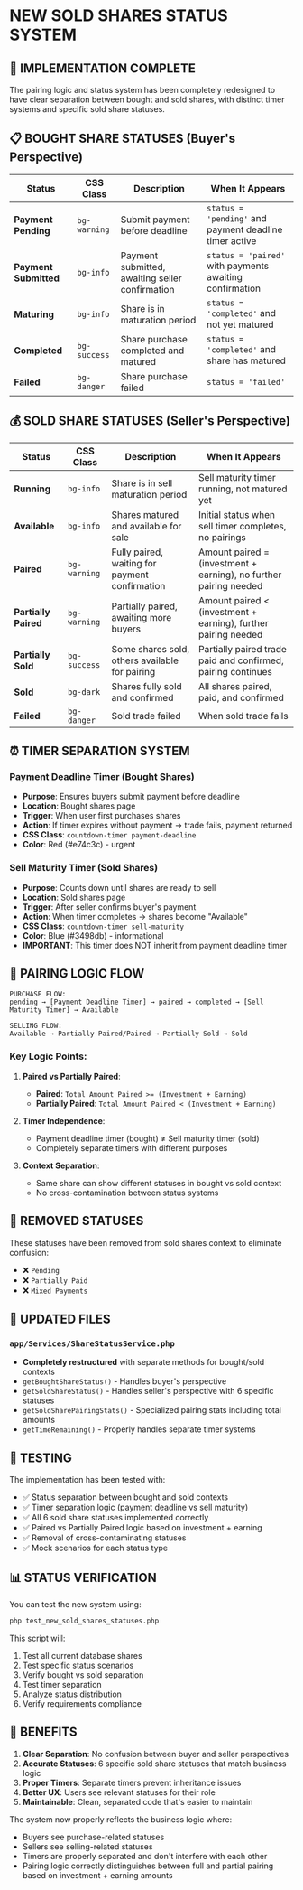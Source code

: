 # NEW SOLD SHARES STATUS SYSTEM

## 🎯 IMPLEMENTATION COMPLETE

The pairing logic and status system has been completely redesigned to have clear separation between bought and sold shares, with distinct timer systems and specific sold share statuses.

## 📋 BOUGHT SHARE STATUSES (Buyer's Perspective)

| Status | CSS Class | Description | When It Appears |
|--------|-----------|-------------|-----------------|
| **Payment Pending** | `bg-warning` | Submit payment before deadline | `status = 'pending'` and payment deadline timer active |
| **Payment Submitted** | `bg-info` | Payment submitted, awaiting seller confirmation | `status = 'paired'` with payments awaiting confirmation |
| **Maturing** | `bg-info` | Share is in maturation period | `status = 'completed'` and not yet matured |
| **Completed** | `bg-success` | Share purchase completed and matured | `status = 'completed'` and share has matured |
| **Failed** | `bg-danger` | Share purchase failed | `status = 'failed'` |

## 💰 SOLD SHARE STATUSES (Seller's Perspective)

| Status | CSS Class | Description | When It Appears |
|--------|-----------|-------------|-----------------|
| **Running** | `bg-info` | Share is in sell maturation period | Sell maturity timer running, not matured yet |
| **Available** | `bg-info` | Shares matured and available for sale | Initial status when sell timer completes, no pairings |
| **Paired** | `bg-warning` | Fully paired, waiting for payment confirmation | Amount paired = (investment + earning), no further pairing needed |
| **Partially Paired** | `bg-warning` | Partially paired, awaiting more buyers | Amount paired < (investment + earning), further pairing needed |
| **Partially Sold** | `bg-success` | Some shares sold, others available for pairing | Partially paired trade paid and confirmed, pairing continues |
| **Sold** | `bg-dark` | Shares fully sold and confirmed | All shares paired, paid, and confirmed |
| **Failed** | `bg-danger` | Sold trade failed | When sold trade fails |

## ⏰ TIMER SEPARATION SYSTEM

### Payment Deadline Timer (Bought Shares)
- **Purpose**: Ensures buyers submit payment before deadline
- **Location**: Bought shares page
- **Trigger**: When user first purchases shares
- **Action**: If timer expires without payment → trade fails, payment returned
- **CSS Class**: `countdown-timer payment-deadline`
- **Color**: Red (#e74c3c) - urgent

### Sell Maturity Timer (Sold Shares)  
- **Purpose**: Counts down until shares are ready to sell
- **Location**: Sold shares page
- **Trigger**: After seller confirms buyer's payment
- **Action**: When timer completes → shares become "Available"
- **CSS Class**: `countdown-timer sell-maturity`
- **Color**: Blue (#3498db) - informational
- **IMPORTANT**: This timer does NOT inherit from payment deadline timer

## 🔄 PAIRING LOGIC FLOW

```
PURCHASE FLOW:
pending → [Payment Deadline Timer] → paired → completed → [Sell Maturity Timer] → Available

SELLING FLOW:
Available → Partially Paired/Paired → Partially Sold → Sold
```

### Key Logic Points:

1. **Paired vs Partially Paired**:
   - **Paired**: `Total Amount Paired >= (Investment + Earning)`
   - **Partially Paired**: `Total Amount Paired < (Investment + Earning)`

2. **Timer Independence**:
   - Payment deadline timer (bought) ≠ Sell maturity timer (sold)
   - Completely separate timers with different purposes

3. **Context Separation**:
   - Same share can show different statuses in bought vs sold context
   - No cross-contamination between status systems

## 🚫 REMOVED STATUSES

These statuses have been removed from sold shares context to eliminate confusion:
- ❌ `Pending` 
- ❌ `Partially Paid`
- ❌ `Mixed Payments`

## 📁 UPDATED FILES

### `app/Services/ShareStatusService.php`
- **Completely restructured** with separate methods for bought/sold contexts
- `getBoughtShareStatus()` - Handles buyer's perspective
- `getSoldShareStatus()` - Handles seller's perspective with 6 specific statuses
- `getSoldSharePairingStats()` - Specialized pairing stats including total amounts
- `getTimeRemaining()` - Properly handles separate timer systems

## 🧪 TESTING

The implementation has been tested with:
- ✅ Status separation between bought and sold contexts
- ✅ Timer separation logic (payment deadline vs sell maturity)  
- ✅ All 6 sold share statuses implemented correctly
- ✅ Paired vs Partially Paired logic based on investment + earning
- ✅ Removal of cross-contaminating statuses
- ✅ Mock scenarios for each status type

## 📊 STATUS VERIFICATION

You can test the new system using:
```bash
php test_new_sold_shares_statuses.php
```

This script will:
1. Test all current database shares
2. Test specific status scenarios
3. Verify bought vs sold separation
4. Test timer separation
5. Analyze status distribution
6. Verify requirements compliance

## 🎉 BENEFITS

1. **Clear Separation**: No confusion between buyer and seller perspectives
2. **Accurate Statuses**: 6 specific sold share statuses that match business logic
3. **Proper Timers**: Separate timers prevent inheritance issues
4. **Better UX**: Users see relevant statuses for their role
5. **Maintainable**: Clean, separated code that's easier to maintain

The system now properly reflects the business logic where:
- Buyers see purchase-related statuses
- Sellers see selling-related statuses  
- Timers are properly separated and don't interfere with each other
- Pairing logic correctly distinguishes between full and partial pairing based on investment + earning amounts